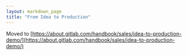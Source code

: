 ```yaml
---
layout: markdown_page
title: "From Idea to Production"
---
```


Moved to [https://about.gitlab.com/handbook/sales/idea-to-production-demo/](https://about.gitlab.com/handbook/sales/idea-to-production-demo/)
